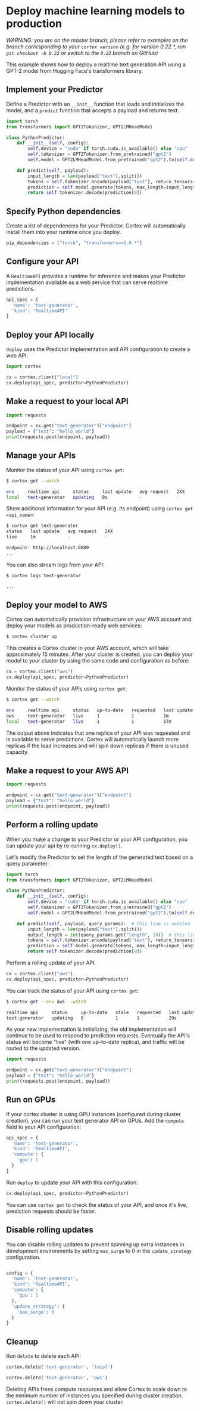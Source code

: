 # Deploy machine learning models to production

_WARNING: you are on the master branch; please refer to examples on the branch corresponding to your `cortex version` (e.g. for version 0.22.*, run `git checkout -b 0.22` or switch to the `0.22` branch on GitHub)_

This example shows how to deploy a realtime text generation API using a GPT-2 model from Hugging Face's transformers library.

## Implement your Predictor

Define a Predictor with an `__init__` function that loads and initializes the model, and a `predict` function that accepts a payload and returns text.

```python
import torch
from transformers import GPT2Tokenizer, GPT2LMHeadModel

class PythonPredictor:
    def __init__(self, config):
        self.device = "cuda" if torch.cuda.is_available() else "cpu"
        self.tokenizer = GPT2Tokenizer.from_pretrained("gpt2")
        self.model = GPT2LMHeadModel.from_pretrained("gpt2").to(self.device)

    def predict(self, payload):
        input_length = len(payload["text"].split())
        tokens = self.tokenizer.encode(payload["text"], return_tensors="pt").to(self.device)
        prediction = self.model.generate(tokens, max_length=input_length + 20, do_sample=True)
        return self.tokenizer.decode(prediction[0])
```

## Specify Python dependencies

Create a list of dependencies for your Predictor. Cortex will automatically install them into your runtime once you deploy.

```python
pip_dependencies = ["torch", "transformers==3.0.*"]
```

## Configure your API

A `RealtimeAPI` provides a runtime for inference and makes your Predictor implementation available as a web service that can serve realtime predictions.

```python
api_spec = {
  'name': 'text-generator',
  'kind': 'RealtimeAPI'
}
```

## Deploy your API locally

`deploy` uses the Predictor implementation and API configuration to create a web API:

```python
import cortex

cx = cortex.client("local")
cx.deploy(api_spec, predictor=PythonPredictor)
```

## Make a request to your local API

```python
import requests

endpoint = cx.get("text-generator")["endpoint"]
payload = {"text": "hello world"}
print(requests.post(endpoint, payload))
```

## Manage your APIs

Monitor the status of your API using `cortex get`:

```bash
$ cortex get --watch

env     realtime api     status     last update   avg request   2XX
local   text-generator   updating   8s            -             -
```

Show additional information for your API (e.g. its endpoint) using `cortex get <api_name>`:

```bash
$ cortex get text-generator
status   last update   avg request   2XX
live     1m            -             -

endpoint: http://localhost:8889
...
```

You can also stream logs from your API:

```bash
$ cortex logs text-generator

...
```

## Deploy your model to AWS

Cortex can automatically provision infrastructure on your AWS account and deploy your models as production-ready web services:

```bash
$ cortex cluster up
```

This creates a Cortex cluster in your AWS account, which will take approximately 15 minutes. After your cluster is created, you can deploy your model to your cluster by using the same code and configuration as before:

```python
cx = cortex.client("aws")
cx.deploy(api_spec, predictor=PythonPredictor)
```

Monitor the status of your APIs using `cortex get`:

```bash
$ cortex get --watch

env     realtime api     status   up-to-date   requested   last update   avg request   2XX
aws     text-generator   live     1            1           1m            -             -
local   text-generator   live     1            1           17m           3.1285 s      1
```

The output above indicates that one replica of your API was requested and is available to serve predictions. Cortex will automatically launch more replicas if the load increases and will spin down replicas if there is unused capacity.

## Make a request to your AWS API

```python
import requests

endpoint = cx.get("text-generator")["endpoint"]
payload = {"text": "hello world"}
print(requests.post(endpoint, payload))
```

## Perform a rolling update

When you make a change to your Predictor or your API configuration, you can update your api by re-running `cx.deploy()`.

Let's modify the Predictor to set the length of the generated text based on a query parameter:

```python
import torch
from transformers import GPT2Tokenizer, GPT2LMHeadModel

class PythonPredictor:
    def __init__(self, config):
        self.device = "cuda" if torch.cuda.is_available() else "cpu"
        self.tokenizer = GPT2Tokenizer.from_pretrained("gpt2")
        self.model = GPT2LMHeadModel.from_pretrained("gpt2").to(self.device)

    def predict(self, payload, query_params):  # this line is updated
        input_length = len(payload["text"].split())
        output_length = int(query_params.get("length", 20))  # this line is added
        tokens = self.tokenizer.encode(payload["text"], return_tensors="pt").to(self.device)
        prediction = self.model.generate(tokens, max_length=input_length + output_length, do_sample=True)  # this line is updated
        return self.tokenizer.decode(prediction[0])
```

Perform a rolling update of your API.

```python
cx = cortex.client("aws")
cx.deploy(api_spec, predictor=PythonPredictor)
```

You can track the status of your API using `cortex get`:

```bash
$ cortex get --env aws --watch

realtime api     status     up-to-date   stale   requested   last update   avg request   2XX
text-generator   updating   0            1       1           29s           -             -
```

As your new implementation is initializing, the old implementation will continue to be used to respond to prediction requests. Eventually the API's status will become "live" (with one up-to-date replica), and traffic will be routed to the updated version.

```python
import requests

endpoint = cx.get("text-generator")["endpoint"]
payload = {"text": "hello world"}
print(requests.post(endpoint, payload))
```

## Run on GPUs

If your cortex cluster is using GPU instances (configured during cluster creation), you can run your text generator API on GPUs. Add the `compute` field to your API configuration:

```python
api_spec = {
  'name': 'text-generator',
  'kind': 'RealtimeAPI',
  'compute': {
    'gpu': 1
  }
}
```

Run `deploy` to update your API with this configuration:

```python
cx.deploy(api_spec, predictor=PythonPredictor)
```

You can use `cortex get` to check the status of your API, and once it's live, prediction requests should be faster.

## Disable rolling updates

You can disable rolling updates to prevent spinning up extra instances in development environments by setting `max_surge` to 0 in the `update_strategy` configuration.

```python

config = {
  'name': 'text-generator',
  'kind': 'RealtimeAPI',
  'compute': {
    'gpu': 1
  },
  'update_strategy': {
    'max_surge': 0
  }
}
```

## Cleanup

Run `delete` to delete each API:

```python
cortex.delete('text-generator', 'local')

cortex.delete('text-generator', 'aws')
```

Deleting APIs frees compute resources and allow Cortex to scale down to the minimum number of instances you specified during cluster creation. `cortex.delete()` will not spin down your cluster.
